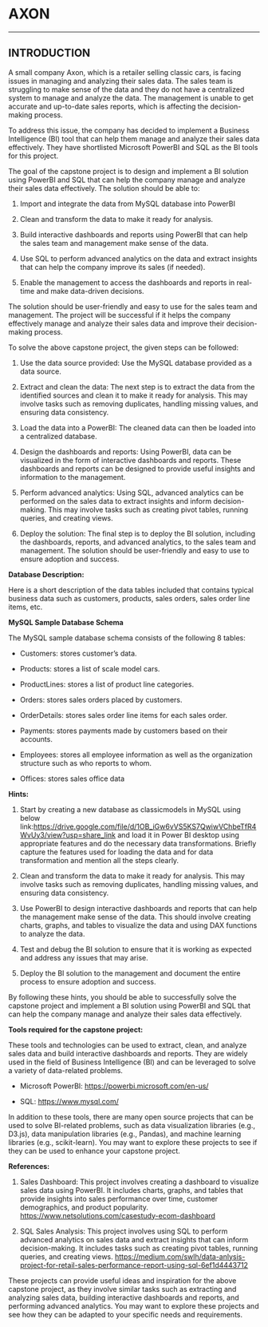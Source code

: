 # AXON
-----
## **INTRODUCTION**
A small company Axon, which is a retailer selling classic cars, is facing issues in managing and analyzing their sales data. The sales team is struggling to make sense of the data and they do not have a centralized system to manage and analyze the data. The management is unable to get accurate and up-to-date sales reports, which is affecting the decision-making process.

To address this issue, the company has decided to implement a Business Intelligence (BI) tool that can help them manage and analyze their sales data effectively. They have shortlisted Microsoft PowerBI and SQL as the BI tools for this project.

The goal of the capstone project is to design and implement a BI solution using PowerBI and SQL that can help the company manage and analyze their sales data effectively. The solution should be able to:

1. Import and integrate the data from MySQL database into PowerBI

2. Clean and transform the data to make it ready for analysis.

3. Build interactive dashboards and reports using PowerBI that can help the sales team and management make sense of the data.

4. Use SQL to perform advanced analytics on the data and extract insights that can help the company improve its sales (if needed).

5. Enable the management to access the dashboards and reports in real-time and make data-driven decisions.

The solution should be user-friendly and easy to use for the sales team and management. The project will be successful if it helps the company effectively manage and analyze their sales data and improve their decision-making process.


To solve the above capstone project, the given steps can be followed:

1. Use the data source provided: Use the MySQL database provided as a data source.

2. Extract and clean the data: The next step is to extract the data from the identified sources and clean it to make it ready for analysis. This may involve tasks such as removing duplicates, handling missing values, and ensuring data consistency.

3. Load the data into a PowerBI: The cleaned data can then be loaded into a centralized database.

4. Design the dashboards and reports: Using PowerBI, data can be visualized in the form of interactive dashboards and reports. These dashboards and reports can be designed to provide useful insights and information to the management.

5. Perform advanced analytics: Using SQL, advanced analytics can be performed on the sales data to extract insights and inform decision-making. This may involve tasks such as creating pivot tables, running queries, and creating views.

6. Deploy the solution: The final step is to deploy the BI solution, including the dashboards, reports, and advanced analytics, to the sales team and management. The solution should be user-friendly and easy to use to ensure adoption and success.


**Database Description:**

Here is a short description of the data tables included that contains typical business data such as customers, products, sales orders, sales order line items, etc.


**MySQL Sample Database Schema**


The MySQL sample database schema consists of the following 8 tables:


- Customers: stores customer’s data.

- Products: stores a list of scale model cars.

- ProductLines: stores a list of product line categories.

- Orders: stores sales orders placed by customers.

- OrderDetails: stores sales order line items for each sales order.

- Payments: stores payments made by customers based on their accounts.

- Employees: stores all employee information as well as the organization structure such as who reports to whom.

- Offices: stores sales office data


**Hints:**

1. Start by creating a new database as classicmodels in MySQL using below link:https://drive.google.com/file/d/1OB_iGw6vVS5KS7QwiwVChbeTfR4WvUy3/view?usp=share_link and load it in Power BI desktop using appropriate features and do the necessary data transformations. Briefly capture the features used for loading the data and for data transformation and mention all the steps clearly.

2. Clean and transform the data to make it ready for analysis. This may involve tasks such as removing duplicates, handling missing values, and ensuring data consistency.

3. Use PowerBI to design interactive dashboards and reports that can help the management make sense of the data. This should involve creating charts, graphs, and tables to visualize the data and using DAX functions to analyze the data.

4. Test and debug the BI solution to ensure that it is working as expected and address any issues that may arise.

5. Deploy the BI solution to the management and document the entire process to ensure adoption and success.

By following these hints, you should be able to successfully solve the capstone project and implement a BI solution using PowerBI and SQL that can help the company manage and analyze their sales data effectively.

**Tools required for the capstone project:**

These tools and technologies can be used to extract, clean, and analyze sales data and build interactive dashboards and reports. They are widely used in the field of Business Intelligence (BI) and can be leveraged to solve a variety of data-related problems.

- Microsoft PowerBI: https://powerbi.microsoft.com/en-us/

- SQL: https://www.mysql.com/

In addition to these tools, there are many open source projects that can be used to solve BI-related problems, such as data visualization libraries (e.g., D3.js), data manipulation libraries (e.g., Pandas), and machine learning libraries (e.g., scikit-learn). You may want to explore these projects to see if they can be used to enhance your capstone project.


**References:**

1. Sales Dashboard: This project involves creating a dashboard to visualize sales data using PowerBI. It includes charts, graphs, and tables that provide insights into sales performance over time, customer demographics, and product popularity. https://www.netsolutions.com/casestudy-ecom-dashboard

2. SQL Sales Analysis: This project involves using SQL to perform advanced analytics on sales data and extract insights that can inform decision-making. It includes tasks such as creating pivot tables, running queries, and creating views. https://medium.com/swlh/data-anlysis-project-for-retail-sales-performance-report-using-sql-6ef1d4443712


These projects can provide useful ideas and inspiration for the above capstone project, as they involve similar tasks such as extracting and analyzing sales data, building interactive dashboards and reports, and performing advanced analytics. You may want to explore these projects and see how they can be adapted to your specific needs and requirements.



